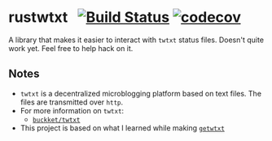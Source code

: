 # rustwtxt &nbsp; [![Build Status](https://travis-ci.com/gbmor/rustwtxt.svg?branch=master)](https://travis-ci.com/gbmor/rustwtxt) [![codecov](https://codecov.io/gh/gbmor/rustwtxt/branch/master/graph/badge.svg?token=4DfKP7oHRQ)](https://codecov.io/gh/gbmor/rustwtxt)

A library that makes it easier to interact with `twtxt` status files.
Doesn't quite work yet. Feel free to help hack on it.

## Notes

* `twtxt` is a decentralized microblogging platform based on text files. 
The files are transmitted over `http`. 
* For more information on `twtxt`:
  * [`buckket/twtxt`](https://github.com/buckket/twtxt)
* This project is based on what I learned while making [`getwtxt`](https://github.com/getwtxt)
